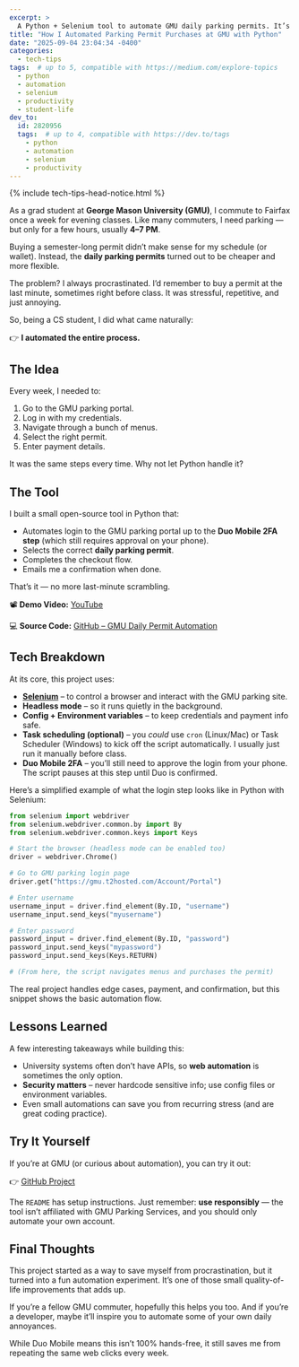 ```yaml
---
excerpt: >
  A Python + Selenium tool to automate GMU daily parking permits. It’s open source, semi-automated with Duo Mobile 2FA, and saves me from last-minute stress.
title: "How I Automated Parking Permit Purchases at GMU with Python"
date: "2025-09-04 23:04:34 -0400"
categories:
  - tech-tips
tags:  # up to 5, compatible with https://medium.com/explore-topics
  - python
  - automation
  - selenium
  - productivity
  - student-life
dev_to:
  id: 2820956
  tags:  # up to 4, compatible with https://dev.to/tags
    - python
    - automation
    - selenium
    - productivity
---
```


{% include tech-tips-head-notice.html %}

As a grad student at **George Mason University (GMU)**, I commute to Fairfax once a week for evening classes. Like many commuters, I need parking — but only for a few hours, usually **4–7 PM**.

Buying a semester-long permit didn’t make sense for my schedule (or wallet). Instead, the **daily parking permits** turned out to be cheaper and more flexible.

The problem? I always procrastinated. I’d remember to buy a permit at the last minute, sometimes right before class. It was stressful, repetitive, and just annoying.

So, being a CS student, I did what came naturally:

👉 **I automated the entire process.**

## The Idea

Every week, I needed to:

1. Go to the GMU parking portal.
2. Log in with my credentials.
3. Navigate through a bunch of menus.
4. Select the right permit.
5. Enter payment details.

It was the same steps every time. Why not let Python handle it?

## The Tool

I built a small open-source tool in Python that:

* Automates login to the GMU parking portal up to the **Duo Mobile 2FA step** (which still requires approval on your phone).
* Selects the correct **daily parking permit**.
* Completes the checkout flow.
* Emails me a confirmation when done.

That’s it — no more last-minute scrambling.

📽️ **Demo Video:** [YouTube](https://youtu.be/9X5lc2zZq-k)

💻 **Source Code:** [GitHub – GMU Daily Permit Automation](https://github.com/rnag/GMU-Daily-Permit-Automation)

## Tech Breakdown

At its core, this project uses:

* **[Selenium](https://www.selenium.dev/)** – to control a browser and interact with the GMU parking site.
* **Headless mode** – so it runs quietly in the background.
* **Config + Environment variables** – to keep credentials and payment info safe.
* **Task scheduling (optional)** – you *could* use `cron` (Linux/Mac) or Task Scheduler (Windows) to kick off the script automatically. I usually just run it manually before class.
* **Duo Mobile 2FA** – you’ll still need to approve the login from your phone. The script pauses at this step until Duo is confirmed.

Here’s a simplified example of what the login step looks like in Python with Selenium:

```python
from selenium import webdriver
from selenium.webdriver.common.by import By
from selenium.webdriver.common.keys import Keys

# Start the browser (headless mode can be enabled too)
driver = webdriver.Chrome()

# Go to GMU parking login page
driver.get("https://gmu.t2hosted.com/Account/Portal")

# Enter username
username_input = driver.find_element(By.ID, "username")
username_input.send_keys("myusername")

# Enter password
password_input = driver.find_element(By.ID, "password")
password_input.send_keys("mypassword")
password_input.send_keys(Keys.RETURN)

# (From here, the script navigates menus and purchases the permit)
```

The real project handles edge cases, payment, and confirmation, but this snippet shows the basic automation flow.

## Lessons Learned

A few interesting takeaways while building this:

* University systems often don’t have APIs, so **web automation** is sometimes the only option.
* **Security matters** – never hardcode sensitive info; use config files or environment variables.
* Even small automations can save you from recurring stress (and are great coding practice).

## Try It Yourself

If you’re at GMU (or curious about automation), you can try it out:

👉 [GitHub Project](https://github.com/rnag/GMU-Daily-Permit-Automation)

The `README` has setup instructions. Just remember: **use responsibly** — the tool isn’t affiliated with GMU Parking Services, and you should only automate your own account.

## Final Thoughts

This project started as a way to save myself from procrastination, but it turned into a fun automation experiment. It’s one of those small quality-of-life improvements that adds up.

If you’re a fellow GMU commuter, hopefully this helps you too. And if you’re a developer, maybe it’ll inspire you to automate some of your own daily annoyances.

While Duo Mobile means this isn’t 100% hands-free, it still saves me from repeating the same web clicks every week.
